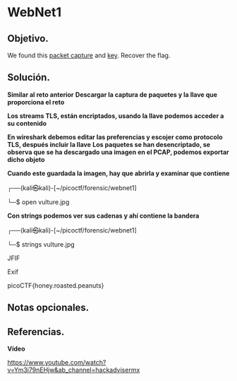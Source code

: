 # WebNet1

## Objetivo.

We found this [packet capture](https://jupiter.challenges.picoctf.org/static/fbf98e695555a2a48fe42c9a245de376/capture.pcap) and [key](https://jupiter.challenges.picoctf.org/static/fbf98e695555a2a48fe42c9a245de376/picopico.key). Recover the flag.

## Solución.

**Similar al reto anterior**
**Descargar la captura de paquetes y la llave que proporciona el reto**

**Los streams TLS, están encriptados, usando la llave podemos acceder a su contenido**

**En wireshark debemos editar las preferencias y escojer como protocolo TLS, después incluir la llave**
**Los paquetes se han desencriptado, se observa que se ha descargado una imagen en el PCAP, podemos exportar dicho objeto**

**Cuando este guardada la imagen, hay que abrirla y examinar que contiene**

┌──(kali㉿kali)-[~/picoctf/forensic/webnet1]

└─$ open vulture.jpg 

**Con strings podemos ver sus cadenas y ahí contiene la bandera**

┌──(kali㉿kali)-[~/picoctf/forensic/webnet1]

└─$ strings vulture.jpg 

JFIF

Exif

picoCTF{honey.roasted.peanuts}

## Notas opcionales.

## Referencias.

**Vídeo**

https://www.youtube.com/watch?v=Ym3i79nEHjw&ab_channel=hackadvisermx

